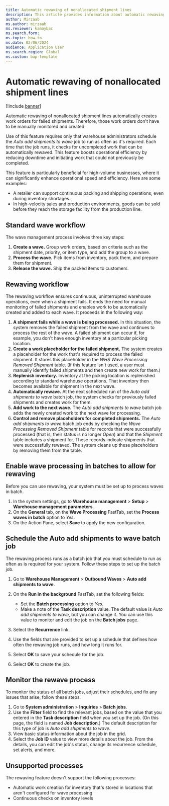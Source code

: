 ```yaml
---
title: Automatic rewaving of nonallocated shipment lines
description: This article provides information about automatic rewaving of nonallocated shipment lines. This feature automatically creates work orders for failed shipments. Therefore, those work orders don't have to be manually monitored and created.
author: Mirzaab
ms.author: mirzaab
ms.reviewer: kamaybac
ms.search.form:
ms.topic: how-to
ms.date: 02/06/2024
audience: Application User
ms.search.region: Global
ms.custom: bap-template
---
```


# Automatic rewaving of nonallocated shipment lines

[!include [banner](../includes/banner.md)]

Automatic rewaving of nonallocated shipment lines automatically creates work orders for failed shipments. Therefore, those work orders don't have to be manually monitored and created.

Use of this feature requires only that warehouse administrators schedule the *Auto add shipments to wave* job to run as often as it's required. Each time that the job runs, it checks for uncompleted work that can be automatically rewaved. This feature boosts operational efficiency by reducing downtime and initiating work that could not previously be completed.

This feature is particularly beneficial for high-volume businesses, where it can significantly enhance operational speed and efficiency. Here are some examples:

- A retailer can support continuous packing and shipping operations, even during inventory shortages.
- In high-velocity sales and production environments, goods can be sold before they reach the storage facility from the production line.

## Standard wave workflow

The wave management process involves three key steps:

1. **Create a wave.** Group work orders, based on criteria such as the shipment date, priority, or item type, and add the group to a wave.
1. **Process the wave.** Pick items from inventory, pack them, and prepare them for shipment.
1. **Release the wave.** Ship the packed items to customers.

## Rewaving workflow

The rewaving workflow ensures continuous, uninterrupted warehouse operations, even when a shipment fails. It ends the need for manual monitoring of failed shipments and enables work to be automatically created and added to each wave. It proceeds in the following way:

1. **A shipment fails while a wave is being processed.** In this situation, the system removes the failed shipment from the wave and continues to process the rest of the wave. A failed shipment can occur if, for example, you don't have enough inventory at a particular picking location.
1. **Create a work placeholder for the failed shipment.** The system creates a placeholder for the work that's required to process the failed shipment. It stores this placeholder in the *WHS Wave Processing Removed Shipment* table. (If this feature isn't used, a user must manually identify failed shipments and then create new work for them.)
1. **Replenish inventory.** Inventory at the picking location is replenished according to standard warehouse operations. That inventory then becomes available for shipment in the next wave.
1. **Automatically rewave.** At the next scheduled run of the *Auto add shipments to wave* batch job, the system checks for previously failed shipments and creates work for them.
1. **Add work to the next wave.** The *Auto add shipments to wave* batch job adds the newly created work to the next wave for processing.
1. **Control and remove placeholders for completed shipments.** The *Auto add shipments to wave* batch job ends by checking the *Wave Processing Removed Shipment* table for records that were successfully processed (that is, their status is no longer *Open*) and that the *Shipment* table includes a shipment for. These records indicate shipments that were successfully rewaved. The system cleans up these placeholders by removing them from the table.

## Enable wave processing in batches to allow for rewaving

Before you can use rewaving, your system must be set up to process waves in batch.

1. In the system settings, go to **Warehouse management** \> **Setup** \> **Warehouse management parameters**.
1. On the **General** tab, on the **Wave Processing** FastTab, set the **Process waves in batch** option to *Yes*.
1. On the Action Pane, select **Save** to apply the new configuration.

## Schedule the Auto add shipments to wave batch job

The rewaving process runs as a batch job that you must schedule to run as often as is required for your system. Follow these steps to set up the batch job.

1. Go to **Warehouse Management** \> **Outbound Waves** \> **Auto add shipments to wave**.
1. On the **Run in the background** FastTab, set the following fields:

    - Set the **Batch processing** option to *Yes*.
    - Make a note of the **Task description** value. The default value is *Auto add shipments to wave*, but you can change it. You can use this value to monitor and edit the job on the **Batch jobs** page.

1. Select the **Recurrence** link.
1. Use the fields that are provided to set up a schedule that defines how often the rewaving job runs, and how long it runs for.
1. Select **OK** to save your schedule for the job.
1. Select **OK** to create the job.

## Monitor the rewave process

To monitor the status of all batch jobs, adjust their schedules, and fix any issues that arise, follow these steps.

1. Go to **System administration** \> **Inquiries** \> **Batch jobs**.
1. Use the **Filter** field to find the relevant jobs, based on the value that you entered in the **Task description** field when you set up the job. (On this page, the field is named **Job description**.) The default description for this type of job is *Auto add shipments to wave*.
1. View basic status information about the job in the grid.
1. Select the **Job ID** value to view more details about the job. From the details, you can edit the job's status, change its recurrence schedule, set alerts, and more.

## Unsupported processes

The rewaving feature doesn't support the following processes:

- Automatic work creation for inventory that's stored in locations that aren't configured for wave processing
- Continuous checks on inventory levels
